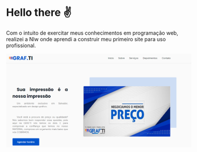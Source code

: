 # Hello there ✌️
Com o intuito de exercitar meus conhecimentos em programação web, realizei a Nlw onde aprendi a construir meu primeiro site para uso profissional.

![Imagem da tela inicial do site](assets/fotos/imgGraf.png)

 
